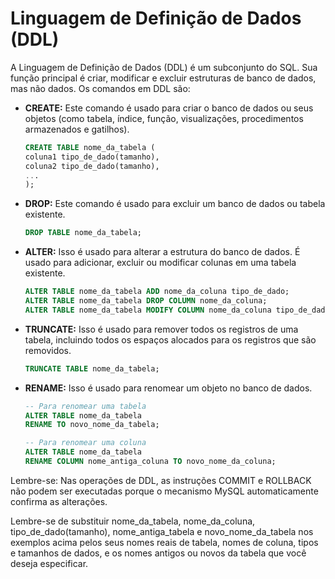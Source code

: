 # Linguagem de Definição de Dados (DDL)

A Linguagem de Definição de Dados (DDL) é um subconjunto do SQL. Sua função principal é criar, modificar e excluir estruturas de banco de dados, mas não dados. Os comandos em DDL são:

- **CREATE:** Este comando é usado para criar o banco de dados ou seus objetos (como tabela, índice, função, visualizações, procedimentos armazenados e gatilhos).

    ```sql
    CREATE TABLE nome_da_tabela (
    coluna1 tipo_de_dado(tamanho),
    coluna2 tipo_de_dado(tamanho),
    ...
    );
    ```

- **DROP:** Este comando é usado para excluir um banco de dados ou tabela existente.

    ```sql
    DROP TABLE nome_da_tabela;
    ```

- **ALTER:** Isso é usado para alterar a estrutura do banco de dados. É usado para adicionar, excluir ou modificar colunas em uma tabela existente.

    ```sql
    ALTER TABLE nome_da_tabela ADD nome_da_coluna tipo_de_dado;
    ALTER TABLE nome_da_tabela DROP COLUMN nome_da_coluna;
    ALTER TABLE nome_da_tabela MODIFY COLUMN nome_da_coluna tipo_de_dado(tamanho);
    ```

- **TRUNCATE:** Isso é usado para remover todos os registros de uma tabela, incluindo todos os espaços alocados para os registros que são removidos.

    ```sql
    TRUNCATE TABLE nome_da_tabela;
    ```

- **RENAME:** Isso é usado para renomear um objeto no banco de dados.

    ```sql
    -- Para renomear uma tabela
    ALTER TABLE nome_da_tabela
    RENAME TO novo_nome_da_tabela;

    -- Para renomear uma coluna
    ALTER TABLE nome_da_tabela
    RENAME COLUMN nome_antiga_coluna TO novo_nome_da_coluna;
    ```

Lembre-se: Nas operações de DDL, as instruções COMMIT e ROLLBACK não podem ser executadas porque o mecanismo MySQL automaticamente confirma as alterações.

Lembre-se de substituir nome_da_tabela, nome_da_coluna, tipo_de_dado(tamanho), nome_antiga_tabela e novo_nome_da_tabela nos exemplos acima pelos seus nomes reais de tabela, nomes de coluna, tipos e tamanhos de dados, e os nomes antigos ou novos da tabela que você deseja especificar.

